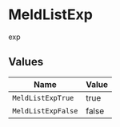 # MeldListExp

exp


## Values

| Name               | Value              |
| ------------------ | ------------------ |
| `MeldListExpTrue`  | true               |
| `MeldListExpFalse` | false              |